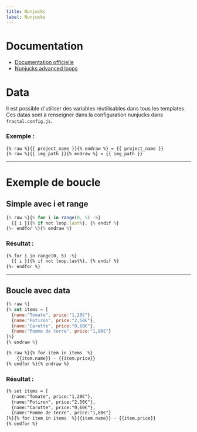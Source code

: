 ```yaml
---
title: Nunjucks
label: Nunjucks
---
```


# Documentation
- [Documentation officielle](https://mozilla.github.io/nunjucks/fr/templating.html)
- [Nunjucks advanced loops](https://giuliachiola.dev/posts/nunjucks-advanced-loops/)

# Data
Il est possible d'utiliser des variables réutilisables dans tous les templates.
Ces datas sont à renseigner dans la configuration nunjucks dans `fractal.config.js`.
### Exemple :
```
{% raw %}{{ project_name }}{% endraw %} = {{ project_name }}
{% raw %}{{ img_path }}{% endraw %} = {{ img_path }}

```

---


# Exemple de boucle


## Simple avec i et range
```js
{% raw %}{% for i in range(0, 5) -%}
  {{ i }}{% if not loop.last%}, {% endif %}
{%- endfor %}{% endraw %}
```
### Résultat :
```html
{% for i in range(0, 5) -%}
  {{ i }}{% if not loop.last%}, {% endif %}
{%- endfor %}
```

---

## Boucle avec data
```js
{% raw %}
{% set items = [
  {name:"Tomate", price:"1,20€"},
  {name:"Potiron", price:"2,50€"},
  {name:"Carotte", price:"0,60€"}, 
  {name:"Pomme de terre", price:"1,80€"}
]%}
{% endraw %}
```
```html
{% raw %}{% for item in items  %}
    {{item.name}} - {{item.price}}
{% endfor %}{% endraw %}
```
### Résultat :
```html
{% set items = [
  {name:"Tomate", price:"1,20€"},
  {name:"Potiron", price:"2,50€"},
  {name:"Carotte", price:"0,60€"}, 
  {name:"Pomme de terre", price:"1,80€"}
]%}{% for item in items  %}{{item.name}} - {{item.price}}
{% endfor %}
```

